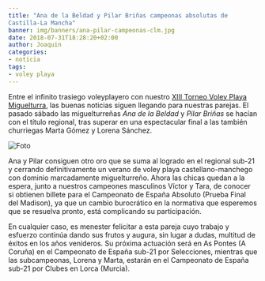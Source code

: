 ```yaml
---
title: "Ana de la Beldad y Pilar Briñas campeonas absolutas de
Castilla-La Mancha"
banner: img/banners/ana-pilar-campeonas-clm.jpg
date: 2018-07-31T18:28:20+02:00
author: Joaquin
categories:
- noticia
tags:
- voley playa
---
```


Entre el infinito trasiego voleyplayero con nuestro [XIII Torneo Voley
Playa Miguelturra][torneo], las buenas noticias siguen llegando para nuestras
parejas. El pasado sábado las miguelturreñas *Ana de la Beldad* y *Pilar
Briñas* se hacían con el título regional, tras superar en una
espectacular final a las también churriegas Marta Gómez y Lorena
Sánchez.

![Foto](../../../../../img/banners/ana-pilar-campeonas-clm.jpg)

[torneo]: http://www.advmiguelturra.org/vplaya/torneo/

Ana y Pilar consiguen otro oro que se suma al logrado en el regional
sub-21 y cerrando definitivamente un verano de voley playa
castellano-manchego con dominio marcadamente miguelturreño. Ahora las
chicas quedan a la espera, junto a nuestros campeones masculinos
Víctor y Tara, de conocer si obtienen billete para el Campeonato de
España Absoluto (Prueba Final del Madison), ya que un cambio burocrático
en la normativa que esperemos que se resuelva pronto, está
complicando su participación.

En cualquier caso, es menester felicitar a esta pareja cuyo trabajo y
esfuerzo continúa dando sus frutos y augura, sin lugar a dudas,
multitud de éxitos en los años venideros. Su próxima actuación será en
As Pontes (A Coruña) en el Campeonato de España sub-21 por
Selecciones, mientras que las subcampeonas, Lorena y Marta, estarán en
el Campeonato de España sub-21 por Clubes en Lorca (Murcia).
